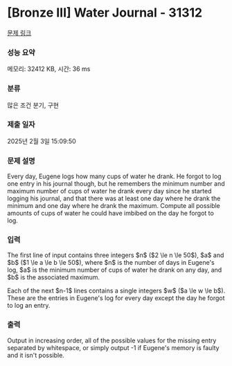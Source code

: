 # [Bronze III] Water Journal - 31312 

[문제 링크](https://www.acmicpc.net/problem/31312) 

### 성능 요약

메모리: 32412 KB, 시간: 36 ms

### 분류

많은 조건 분기, 구현

### 제출 일자

2025년 2월 3일 15:09:50

### 문제 설명

<p>Every day, Eugene logs how many cups of water he drank. He forgot to log one entry in his journal though, but he remembers the minimum number and maximum number of cups of water he drank every day since he started logging his journal, and that there was at least one day where he drank the minimum and one day where he drank the maximum. Compute all possible amounts of cups of water he could have imbibed on the day he forgot to log.</p>

### 입력 

 <p>The first line of input contains three integers $n$ ($2 \le n \le 50$), $a$ and $b$ ($1 \le a \le b \le 50$), where $n$ is the number of days in Eugene's log, $a$ is the minimum number of cups of water he drank on any day, and $b$ is the associated maximum.</p>

<p>Each of the next $n-1$ lines contains a single integers $w$ ($a \le w \le b$). These are the entries in Eugene's log for every day except the day he forgot to log an entry. </p>

### 출력 

 <p>Output in increasing order, all of the possible values for the missing entry separated by whitespace, or simply output -1 if Eugene's memory is faulty and it isn't possible. </p>

